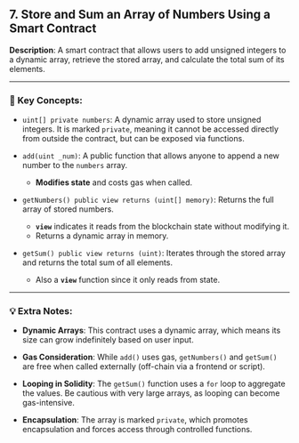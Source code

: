 ## 7. Store and Sum an Array of Numbers Using a Smart Contract  
**Description**: A smart contract that allows users to add unsigned integers to a dynamic array, retrieve the stored array, and calculate the total sum of its elements.

---

### 🔑 Key Concepts:

- `uint[] private numbers`: A dynamic array used to store unsigned integers. It is marked `private`, meaning it cannot be accessed directly from outside the contract, but can be exposed via functions.

- `add(uint _num)`: A public function that allows anyone to append a new number to the `numbers` array.  
  - **Modifies state** and costs gas when called.

- `getNumbers() public view returns (uint[] memory)`: Returns the full array of stored numbers.  
  - **`view`** indicates it reads from the blockchain state without modifying it.  
  - Returns a dynamic array in memory.

- `getSum() public view returns (uint)`: Iterates through the stored array and returns the total sum of all elements.  
  - Also a **`view`** function since it only reads from state.

---

### 💡 Extra Notes:

- **Dynamic Arrays**: This contract uses a dynamic array, which means its size can grow indefinitely based on user input.

- **Gas Consideration**: While `add()` uses gas, `getNumbers()` and `getSum()` are free when called externally (off-chain via a frontend or script).

- **Looping in Solidity**: The `getSum()` function uses a `for` loop to aggregate the values. Be cautious with very large arrays, as looping can become gas-intensive.

- **Encapsulation**: The array is marked `private`, which promotes encapsulation and forces access through controlled functions.

